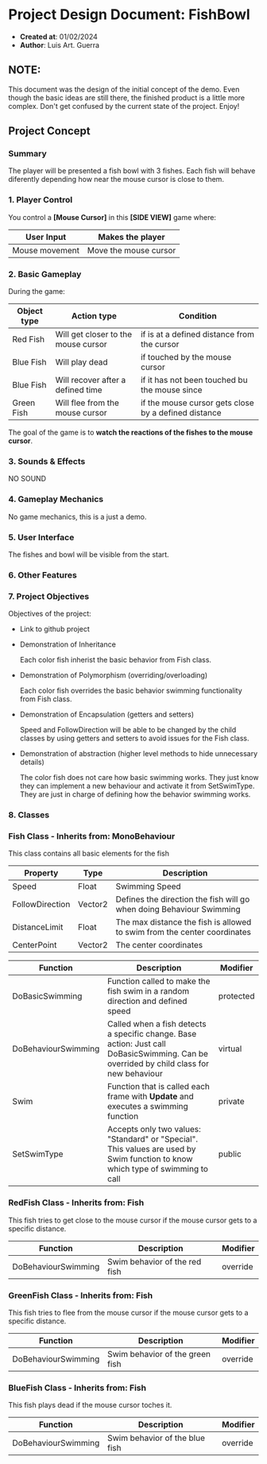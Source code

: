 # Project Design Document: FishBowl
  - **Created at**: 01/02/2024
  - **Author**: Luis Art. Guerra
## NOTE:
This document was the design of the initial concept of the demo. Even though the basic ideas are still there, the finished product is a little more complex. Don't get confused by the current state of the project. Enjoy!

## Project Concept

### Summary
The player will be presented a fish bowl with 3 fishes. Each fish will behave diferently depending how near the mouse cursor is close to them.

### 1. Player Control

You control a **[Mouse Cursor]** in this **[SIDE VIEW]** game where:

| User Input | Makes the player |
|------------|------------------|
|Mouse movement|Move the mouse cursor|

### 2. Basic Gameplay

During the game:

| Object type | Action type | Condition |
|-------------|-------------|------|
|Red Fish|Will get closer to the mouse cursor|if is at a defined distance from the cursor|
|Blue Fish|Will play dead|if touched by the mouse cursor|
|Blue Fish|Will recover after a defined time|if it has not been touched bu the mouse since|
|Green Fish|Will flee from the mouse cursor|if the mouse cursor gets close by a defined distance|

The goal of the game is to **watch the reactions of the fishes to the mouse cursor**.

### 3. Sounds & Effects

NO SOUND

### 4. Gameplay Mechanics

No game mechanics, this is a just a demo.

### 5. User Interface

The fishes and bowl will be visible from the start.

### 6. Other Features

### 7. Project Objectives

Objectives of the project:
- Link to github project
- Demonstration of Inheritance
  
  Each color fish inherist the basic behavior from Fish class.

- Demonstration of Polymorphism (overriding/overloading)

  Each color fish overrides the basic behavior swimming functionality from Fish class.

- Demonstration of Encapsulation (getters and setters)

  Speed and FollowDirection will be able to be changed by the child classes by using getters and setters to avoid issues for the Fish class. 

- Demonstration of abstraction (higher level methods to hide unnecessary details)

  The color fish does not care how basic swimming works. They just know they can implement a new behaviour and activate it from SetSwimType. They are just in charge of defining how the behavior swimming works.

### 8. Classes

### Fish Class - Inherits from: MonoBehaviour
This class contains all basic elements for the fish

|Property|Type|Description|
|-|-|-|
|Speed|Float|Swimming Speed|
|FollowDirection|Vector2|Defines the direction the fish will go when doing Behaviour Swimming|
|DistanceLimit|Float|The max distance the fish is allowed to swim from the center coordinates|
|CenterPoint|Vector2|The center coordinates|

|Function|Description|Modifier|
|-|-|-|
|DoBasicSwimming|Function called to make the fish swim in a random direction and defined speed|protected|
|DoBehaviourSwimming|Called when a fish detects a specific change. Base action: Just call DoBasicSwimming. Can be overrided by child class for new behaviour|virtual|
|Swim|Function that is called each frame with **Update** and executes a swimming function|private|
|SetSwimType|Accepts only two values: "Standard" or "Special". This values are used by Swim function to know which type of swimming to call|public|

### RedFish Class - Inherits from: Fish

This fish tries to get close to the mouse cursor if the mouse cursor gets to a specific distance.

|Function|Description|Modifier|
|-|-|-|
|DoBehaviourSwimming|Swim behavior of the red fish|override|

### GreenFish Class - Inherits from: Fish

This fish tries to flee from the mouse cursor if the mouse cursor gets to a specific distance.

|Function|Description|Modifier|
|-|-|-|
|DoBehaviourSwimming|Swim behavior of the green fish|override|

### BlueFish Class - Inherits from: Fish

This fish plays dead if the mouse cursor toches it.

|Function|Description|Modifier|
|-|-|-|
|DoBehaviourSwimming|Swim behavior of the blue fish|override|
